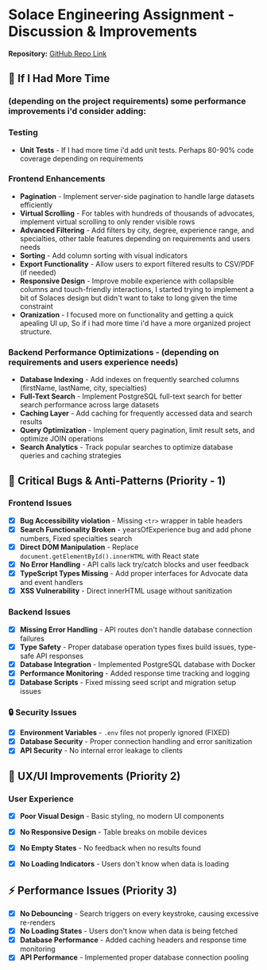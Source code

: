 # Solace Engineering Assignment - Discussion & Improvements

**Repository:** [GitHub Repo Link](https://github.com/richdurazo/solace-candidate-assignment-main)

## 🚀 If I Had More Time 
### (depending on the project requirements) some performance improvements i'd consider adding:

### Testing 
- **Unit Tests** - If I had more time i'd add unit tests. Perhaps 80-90% code coverage depending on requirements 

### Frontend Enhancements
- **Pagination** - Implement server-side pagination to handle large datasets efficiently
- **Virtual Scrolling** - For tables with hundreds of thousands of advocates, implement virtual scrolling to only render visible rows
- **Advanced Filtering** - Add filters by city, degree, experience range, and specialties, other table features depending on requirements and users needs
- **Sorting** - Add column sorting with visual indicators
- **Export Functionality** - Allow users to export filtered results to CSV/PDF (if needed)
- **Responsive Design** - Improve mobile experience with collapsible columns and touch-friendly interactions, I started trying to implement a bit of Solaces design but didn't want to take to long given the time constraint 
- **Oranization** - I focused more on functionality and getting a quick apealing UI up, So if i had more time i'd have a more organized project structure. 


### Backend Performance Optimizations - (depending on requirements and users experience needs)
- **Database Indexing** - Add indexes on frequently searched columns (firstName, lastName, city, specialties)
- **Full-Text Search** - Implement PostgreSQL full-text search for better search performance across large datasets
- **Caching Layer** - Add caching for frequently accessed data and search results
- **Query Optimization** - Implement query pagination, limit result sets, and optimize JOIN operations
- **Search Analytics** - Track popular searches to optimize database queries and caching strategies

## 🚨 Critical Bugs & Anti-Patterns (Priority - 1)
### Frontend Issues
- [x] **Bug Accessibility violation** - Missing `<tr>` wrapper in table headers
- [x] **Search Functionality Broken** - yearsOfExperience bug and add phone numbers, Fixed specialties search
- [x] **Direct DOM Manipulation** - Replace `document.getElementById().innerHTML` with React state
- [x] **No Error Handling** - API calls lack try/catch blocks and user feedback
- [x] **TypeScript Types Missing** - Add proper interfaces for Advocate data and event handlers
- [X] **XSS Vulnerability** - Direct innerHTML usage without sanitization

### Backend Issues
- [x] **Missing Error Handling** - API routes don't handle database connection failures
- [x] **Type Safety** - Proper database operation types fixes build issues, type-safe API responses
- [x] **Database Integration** - Implemented PostgreSQL database with Docker
- [x] **Performance Monitoring** - Added response time tracking and logging
- [x] **Database Scripts** - Fixed missing seed script and migration setup issues

### 🔒 Security Issues

- [x] **Environment Variables** - `.env` files not properly ignored (FIXED)
- [x] **Database Security** - Proper connection handling and error sanitization
- [x] **API Security** - No internal error leakage to clients

## 🎨 UX/UI Improvements (Priority 2)

### User Experience
- [x] **Poor Visual Design** - Basic styling, no modern UI components
- [x] **No Responsive Design** - Table breaks on mobile devices
- [x] **No Empty States** - No feedback when no results found
- [x] **No Loading Indicators** - Users don't know when data is loading


## ⚡ Performance Issues (Priority 3)
- [x] **No Debouncing** - Search triggers on every keystroke, causing excessive re-renders
- [x] **No Loading States** - Users don't know when data is being fetched
- [x] **Database Performance** - Added caching headers and response time monitoring
- [x] **API Performance** - Implemented proper database connection pooling